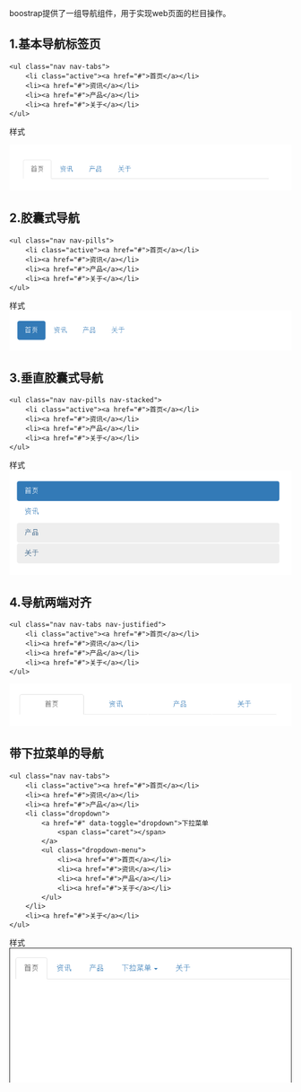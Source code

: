 boostrap提供了一组导航组件，用于实现web页面的栏目操作。
## 1.基本导航标签页 ##

	<ul class="nav nav-tabs">
		<li class="active"><a href="#">首页</a></li>
		<li><a href="#">资讯</a></li>
		<li><a href="#">产品</a></li>
		<li><a href="#">关于</a></li>
	</ul>

样式

![基本](../images/nav-tabs.png)

## 2.胶囊式导航 ##

	<ul class="nav nav-pills">
		<li class="active"><a href="#">首页</a></li>
		<li><a href="#">资讯</a></li>
		<li><a href="#">产品</a></li>
		<li><a href="#">关于</a></li>
	</ul>

样式  
![胶囊](../images/nav-pills.png)

## 3.垂直胶囊式导航 ##

	<ul class="nav nav-pills nav-stacked">
		<li class="active"><a href="#">首页</a></li>
		<li><a href="#">资讯</a></li>
		<li><a href="#">产品</a></li>
		<li><a href="#">关于</a></li>
	</ul>

样式  
![垂直](../images/nav-stacked.png)

## 4.导航两端对齐 ##  

	<ul class="nav nav-tabs nav-justified">
		<li class="active"><a href="#">首页</a></li>
		<li><a href="#">资讯</a></li>
		<li><a href="#">产品</a></li>
		<li><a href="#">关于</a></li>
	</ul>

![两端对齐](../images/nav-justified.png)

## 带下拉菜单的导航  ##

	<ul class="nav nav-tabs">
		<li class="active"><a href="#">首页</a></li>
		<li><a href="#">资讯</a></li>
		<li><a href="#">产品</a></li>
		<li class="dropdown">
			<a href="#" data-toggle="dropdown">下拉菜单
				<span class="caret"></span>
			</a>
			<ul class="dropdown-menu">
				<li><a href="#">首页</a></li>
				<li><a href="#">资讯</a></li>
				<li><a href="#">产品</a></li>
				<li><a href="#">关于</a></li>
			</ul>
		</li>
		<li><a href="#">关于</a></li>
	</ul>

样式    
![下拉菜单](../images/nav-menu.gif)
